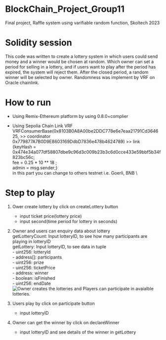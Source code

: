 # BlockChain_Project_Group11
Final project, Raffle system using varifiable random function, Skoltech 2023

# Solidity session
This code was written to create a lottery system in which users could send money and a winner would be chosen at random. Which owner can set a period for selling in a lottery, and if users want to play after the period has expired, the system will reject them. After the closed period, a random winner will be selected by owner. Randomness was implement by VRF on Oracle chainlink.

# How to run
- Using Remix-Ethereum platform by using 0.8.0+complier

- Using Sepolia Chain Link VRF \
 VRFConsumerBase(0x8103B0A8A00be2DDC778e6e7eaa21791Cd364625, >> coordinator \
                 0x779877A7B0D9E8603169DdbD7836e478b4624789) >> link\
                {keyHash = 0x474e34a077df58807dbe9c96d3c009b23b3c6d0cce433e59bbf5b34f823bc56c; \
                 fee = 0.25 * 10 ** 18 ; \
                 admin = msg.sender;} \
 in this part you can change to others testnet i.e. Goerli, BNB \
 
 # Step to play
 1. Ower create lottery by click on createLottery button 
    - input ticket price(lottery price)
    - input second(time period for lottery in seconds)
    
 2. Owner and users can enquiry data about lottery \
    getLotteryCount: Input lotteryID, to see how many participants are playing in lotteryID \
    getLottery: Input lotteryID, to see data in tuple \
                - uint256: lotteryId \
                - address[]: participants \
                - uint256: prize \
                - uint256: ticketPrice \
                - address: winner \
                - boolean: isFinished \
                - uint256: endDate 
    ![Owner creates the lotteries and Players can participate in avaialble lotteries.](https://github.com/waralak/Project_BlockChain/readme_pics/11.png?raw=true)
                
 3. Users play by click on participate button 
    - input lotteryID 
    
 4. Owner can get the winner by click on declareWinner 
    - input lotteryID
    and see details of the winner in getLottery
